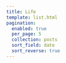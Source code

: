 ```yaml
---
title: Life
template: list.html
pagination:
  enabled: true
  per_page: 5
  collection: posts
  sort_field: date
  sort_reverse: true
---
```

